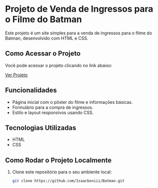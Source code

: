 # Projeto de Venda de Ingressos para o Filme do Batman

Este projeto é um site simples para a venda de ingressos para o filme do Batman, desenvolvido com HTML e CSS.

## Como Acessar o Projeto

Você pode acessar o projeto clicando no link abaixo:

[Ver Projeto](projeto-batman-peach.vercel.app)

## Funcionalidades

- Página inicial com o pôster do filme e informações básicas.
- Formulário para a compra de ingressos.
- Estilo e layout responsivos usando CSS.

## Tecnologias Utilizadas

- HTML
- CSS

## Como Rodar o Projeto Localmente

1. Clone este repositório para o seu ambiente local:
   ```bash
   git clone https://github.com/Isaacboniii/Batman.git
